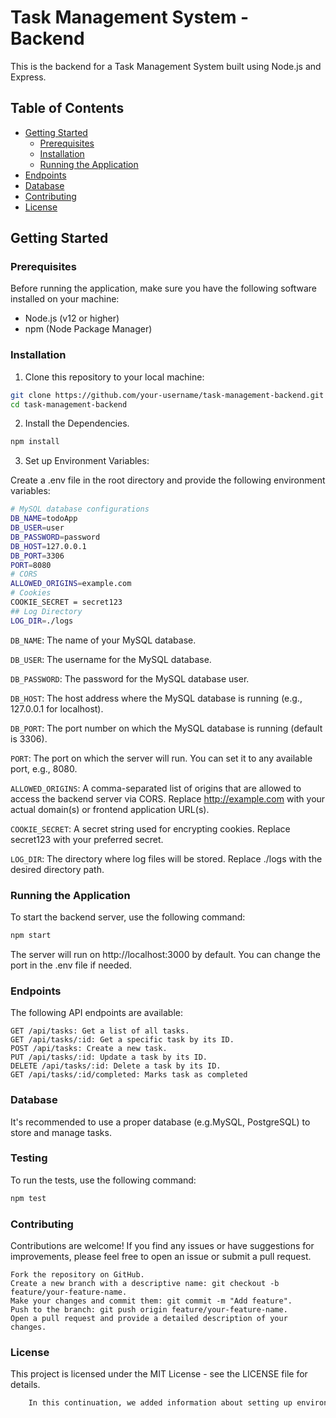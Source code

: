 # Task Management System - Backend

This is the backend for a Task Management System built using Node.js and Express.

## Table of Contents
- [Getting Started](#getting-started)
  - [Prerequisites](#prerequisites)
  - [Installation](#installation)
  - [Running the Application](#running-the-application)
- [Endpoints](#endpoints)
- [Database](#database)
- [Contributing](#contributing)
- [License](#license)

## Getting Started

### Prerequisites

Before running the application, make sure you have the following software installed on your machine:

- Node.js (v12 or higher)
- npm (Node Package Manager)

### Installation

1. Clone this repository to your local machine:

```bash
git clone https://github.com/your-username/task-management-backend.git
cd task-management-backend
```
2. Install the Dependencies.
```bash
npm install
```

3. Set up Environment Variables:

Create a .env file in the root directory and provide the following environment variables:
```bash
# MySQL database configurations
DB_NAME=todoApp
DB_USER=user
DB_PASSWORD=password
DB_HOST=127.0.0.1
DB_PORT=3306
PORT=8080
# CORS
ALLOWED_ORIGINS=example.com
# Cookies 
COOKIE_SECRET = secret123
## Log Directory
LOG_DIR=./logs
```
`DB_NAME`: The name of your MySQL database.


`DB_USER`: The username for the MySQL database.

`DB_PASSWORD`: The password for the MySQL database user.

`DB_HOST`: The host address where the MySQL database is running (e.g., 127.0.0.1 for localhost).

`DB_PORT`: The port number on which the MySQL database is running (default is 3306).

`PORT`: The port on which the server will run. You can set it to any available port, e.g., 8080.

`ALLOWED_ORIGINS`: A comma-separated list of origins that are allowed to access the backend server via CORS. Replace http://example.com with your actual domain(s) or frontend application URL(s).

`COOKIE_SECRET`: A secret string used for encrypting cookies. Replace secret123 with your preferred secret.

`LOG_DIR`: The directory where log files will be stored. Replace ./logs with the desired directory path.


### Running the Application
To start the backend server, use the following command:
```bash
npm start
```

The server will run on http://localhost:3000 by default. You can change the port in the .env file if needed.

### Endpoints

The following API endpoints are available:

    GET /api/tasks: Get a list of all tasks.
    GET /api/tasks/:id: Get a specific task by its ID.
    POST /api/tasks: Create a new task.
    PUT /api/tasks/:id: Update a task by its ID.
    DELETE /api/tasks/:id: Delete a task by its ID.
    GET /api/tasks/:id/completed: Marks task as completed

### Database
 It's recommended to use a proper database (e.g.MySQL, PostgreSQL) to store and manage tasks.


### Testing
To run the tests, use the following command:
```bash
npm test
```

### Contributing 
Contributions are welcome! If you find any issues or have suggestions for improvements, please feel free to open an issue or submit a pull request.

    Fork the repository on GitHub.
    Create a new branch with a descriptive name: git checkout -b feature/your-feature-name.
    Make your changes and commit them: git commit -m "Add feature".
    Push to the branch: git push origin feature/your-feature-name.
    Open a pull request and provide a detailed description of your changes.

### License
This project is licensed under the MIT License - see the LICENSE file for details.
```bash
    In this continuation, we added information about setting up environment variables using a `.env` file to store configuration data. We also included instructions for running tests with `npm test`. Additionally, the sections for "Testing" and "Contributing" were added to provide more information on how to contribute to the project and run tests to ensure the application's correctness. As always, customize the content to match your project's specifics and requirements.
```
